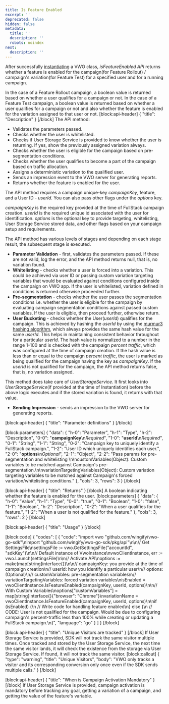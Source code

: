 ```yaml
---
title: Is Feature Enabled
excerpt: ''
deprecated: false
hidden: false
metadata:
  title: ''
  description: ''
  robots: noindex
next:
  description: ''
---
```

After successfully [instantiating](https://developers.vwo.com/docs/go-launch) a VWO class, *isFeatureEnabled API* returns whether a feature is enabled for the campaign(for Feature Rollout) / campaign's variation(for Feature Test) for a specified user and for a running campaign.

In the case of a Feature Rollout campaign, a boolean value is returned based on whether a user qualifies for a campaign or not.
In the case of a Feature Test campaign, a boolean value is returned based on whether a user qualifies for a campaign or not and also whether the feature is enabled for the variation assigned to that user or not.
[block:api-header]
{
  "title": "Description"
}
[/block]
The API method:
  * Validates the parameters passed.
  * Checks whether the user is whitelisted.
  * Checks if User Storage Service is provided to know whether the user is returning. If yes, show the previously assigned variation always.
  * Checks whether the user is eligible for the campaign based on pre-segmentation conditions.
  * Checks whether the user qualifies to become a part of the campaign based on traffic allocation.
  * Assigns a deterministic variation to the qualified user.
  * Sends an impression event to the VWO server for generating reports.
  * Returns whether the feature is enabled for the user.


The API method requires a campaign unique-key *campaignKey*, feature, and a User ID - *userId*. You can also pass other flags under the *options* key. 

*campaignKey* is the required key provided at the time of FullStack campaign creation.
*userId* is the required unique id associated with the user for identification.
*options* is the optional key to provide targeting, whitelisting, User Storage Service stored data, and other flags based on your campaign setup and requirements.

The API method has various levels of stages and depending on each stage result, the subsequent stage is executed.

  * **Parameter Validation** - first, validates the parameters passed. If these are not valid, log the error, and the API method returns null, that is, no variation found.
  * **Whitelisting** - checks whether a user is forced into a variation. This could be achieved via user ID or passing custom variation targeting variables that would be evaluated against conditions configured inside the campaign on VWO app. If the user is whitelisted, variation defined in conditions is returned otherwise proceeded further.
  * **Pre-segmentation** - checks whether the user passes the segmentation conditions i.e. whether the user is eligible for the campaign by evaluating campaign segmentation conditions against passed custom variables. If the user is eligible, then proceed further, otherwise return.
  * **User Bucketing** - checks whether the User(*userId*) qualifies for the campaign. This is achieved by hashing the *userId* by using the [murmur3 hashing algorithm](https://en.wikipedia.org/wiki/MurmurHash), which always provides the same hash value for the same *userId*. This helps in maintaining consistent behavior throughout for a particular *userId*. The hash value is normalized to a number in the range 1–100 and is checked with the campaign *percent traffic*, which was configured at the time of campaign creation. If the hash value is less than or equal to the campaign *percent traffic*, the user is marked as being qualified for the campaign having the key as *campaignKey*. If the *userId* is not qualified for the campaign, the API method returns false, that is, no variation assigned.

This method does take care of *UserStorageService*. It first looks into *UserStorageService*(if provided at the time of Instantiation) before the above logic executes and if the stored variation is found, it returns with that value.
  * **Sending Impression** - sends an impression to the VWO server for generating reports.


[block:api-header]
{
  "title": "Parameter definitions"
}
[/block]

[block:parameters]
{
  "data": {
    "h-0": "Parameter",
    "h-1": "Type",
    "h-2": "Description",
    "0-0": "**campaignKey**\n*Required*",
    "1-0": "**userId**\n*Required*",
    "0-1": "String",
    "1-1": "String",
    "0-2": "Campaign key to uniquely identify a FullStack campaign.",
    "1-2": "User ID which uniquely identifies each user.",
    "2-0": "**options**\n*Optional*",
    "2-1": "Object",
    "2-2": "Pass params for pre-segmentation and whitelisting \n\ncustomVariables(Object): Custom variables to be matched  against Campaign's pre-segmentation.\n\nvariationTargetingVariables(Object): Custom variation targeting variables to be matched  against Campaign's forced variation/whitelisting conditions."
  },
  "cols": 3,
  "rows": 3
}
[/block]

[block:api-header]
{
  "title": "Returns"
}
[/block]
A boolean indicating whether the feature is enabled for the user.
[block:parameters]
{
  "data": {
    "h-0": "Value",
    "h-1": "Type",
    "0-0": "true",
    "0-1": "Boolean",
    "1-0": "false",
    "1-1": "Boolean",
    "h-2": "Description",
    "0-2": "When a user qualifies for the feature.",
    "1-2": "When a user is not qualified for the feature."
  },
  "cols": 3,
  "rows": 2
}
[/block]

[block:api-header]
{
  "title": "Usage"
}
[/block]

[block:code]
{
  "codes": [
    {
      "code": "import vwo \"github.com/wingify/vwo-go-sdk\"\nimport \"github.com/wingify/vwo-go-sdk/pkg/api\"\n\n// Get SettingsFile\nsettingsFile := vwo.GetSettingsFile(\"accountId\", \"sdkKey\")\n\n// Default instance of VwoInstance\nvwoClientInstance, err := vwo.Launch(settingsFile)\n\n// Activate API\noptions := make(map[string]interface{})\n\n// campaignKey: you provide at the time of campaign creation\n// userId: how you identify a particular user\n// options: (Optional)\n//   customVariables: pre-segmentation variables\n//   variationTargetingVariables: forced variation variables\nisEnabled = vwoClientInstance.IsFeatureEnabled(campaignKey, userId, options)\n\n// With Custom Variables\noptions[\"customVariables\"] = map[string]interface{}{\"browser\": \"Chrome\"}\nvariationName = vwoClientInstance.IsFeatureEnabled(campaignKey, userId, options)\n\nif (isEnabled) {\n  // Write code for handling feature enabled\n} else {\n  // CODE: User is not qualified for the campaign. Would be due to configuring campaign's percent-traffic less than 100% while creating or updating a FullStack campaign.\n}",
      "language": "go"
    }
  ]
}
[/block]

[block:api-header]
{
  "title": "Unique Visitors are tracked"
}
[/block]
If User Storage Service is provided, SDK will not track the same visitor multiple times. Once tracked and stored by the User Storage Service, the next time the same visitor lands, it will check the existence from the storage via User Storage Service. If found, it will not track the same visitor.
[block:callout]
{
  "type": "warning",
  "title": "Unique Visitors",
  "body": "VWO only tracks a visitor and its corresponding conversion only once even if the SDK sends multiple calls."
}
[/block]

[block:api-header]
{
  "title": "When is Campaign Activation Mandatory"
}
[/block]
If User Storage Service is provided, campaign activation is mandatory before tracking any goal, getting a variation of a campaign, and getting the value of the feature's variable.